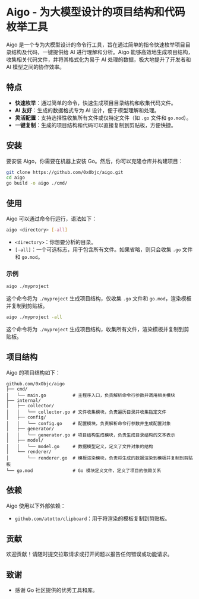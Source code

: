 # Aigo - 为大模型设计的项目结构和代码枚举工具

Aigo 是一个专为大模型设计的命令行工具，旨在通过简单的指令快速枚举项目目录结构及代码，一键提供给 AI 进行理解和分析。Aigo 能够高效地生成项目结构，收集相关代码文件，并将其格式化为易于 AI 处理的数据，极大地提升了开发者和 AI 模型之间的协作效率。

## 特点

- **快速枚举**：通过简单的命令，快速生成项目目录结构和收集代码文件。
- **AI 友好**：生成的数据格式专为 AI 设计，便于模型理解和处理。
- **灵活配置**：支持选择性收集所有文件或仅特定文件（如 `.go` 文件和 `go.mod`）。
- **一键复制**：生成的项目结构和代码可以直接复制到剪贴板，方便快捷。

## 安装

要安装 Aigo，你需要在机器上安装 Go。然后，你可以克隆仓库并构建项目：

```sh
git clone https://github.com/0xObjc/aigo.git
cd aigo
go build -o aigo ./cmd/
```

## 使用

Aigo 可以通过命令行运行，语法如下：

```sh
aigo <directory> [-all]
```

- `<directory>`：你想要分析的目录。
- `[-all]`：一个可选标志，用于包含所有文件。如果省略，则只会收集 `.go` 文件和 `go.mod`。

### 示例

```sh
aigo ./myproject
```

这个命令将为 `./myproject` 生成项目结构，仅收集 `.go` 文件和 `go.mod`，渲染模板并复制到剪贴板。

```sh
aigo ./myproject -all
```

这个命令将为 `./myproject` 生成项目结构，收集所有文件，渲染模板并复制到剪贴板。

## 项目结构

Aigo 的项目结构如下：

```
github.com/0xObjc/aigo
├── cmd/
│   └── main.go          # 主程序入口，负责解析命令行参数并调用相关模块
├── internal/
│   ├── collector/
│   │   └── collector.go # 文件收集模块，负责遍历目录并收集指定文件
│   ├── config/
│   │   └── config.go    # 配置模块，负责解析命令行参数并生成配置对象
│   ├── generator/
│   │   └── generator.go # 项目结构生成模块，负责生成目录结构的文本表示
│   ├── model/
│   │   └── model.go     # 数据模型定义，定义了文件对象的结构
│   └── renderer/
│       └── renderer.go  # 模板渲染模块，负责将生成的数据渲染到模板并复制到剪贴板
└── go.mod               # Go 模块定义文件，定义了项目的依赖关系
```

## 依赖

Aigo 使用以下外部依赖：

- `github.com/atotto/clipboard`：用于将渲染的模板复制到剪贴板。

## 贡献

欢迎贡献！请随时提交拉取请求或打开问题以报告任何错误或功能请求。

## 致谢

- 感谢 Go 社区提供的优秀工具和库。